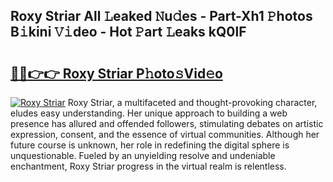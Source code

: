 ## Roxy Striar All 𝙻eaked 𝙽u𝚍es - Part-Xh1 𝙿hotos B𝚒kini 𝚅𝚒deo - Hot 𝙿art 𝙻eaks kQ0lF

# <h2><a href="http://ld2xucr.urlbe.top/?page=Roxy+Striar">🔗🔗👉👉 Roxy Striar P𝚑oto𝚜Vid𝚎o</a></h2>

[![Roxy Striar](https://i.imgur.com/eBuTRDB.gif)](http://ld2xucr.urlbe.top/?page=Roxy+Striar)
Roxy Striar, a multifaceted and thought-provoking character, eludes easy understanding. Her unique approach to building a web presence has allured and offended followers, stimulating debates on artistic expression, consent, and the essence of virtual communities. Although her future course is unknown, her role in redefining the digital sphere is unquestionable. Fueled by an unyielding resolve and undeniable enchantment, Roxy Striar progress in the virtual realm is relentless.
